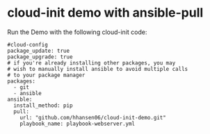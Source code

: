 # cloud-init demo with ansible-pull

Run the Demo with the following cloud-init code:
```
#cloud-config
package_update: true
package_upgrade: true
# if you're already installing other packages, you may
# wish to manually install ansible to avoid multiple calls
# to your package manager
packages:
  - git
  - ansible
ansible:
  install_method: pip
  pull:
    url: "github.com/hhansen06/cloud-init-demo.git"
    playbook_name: playbook-webserver.yml
```
